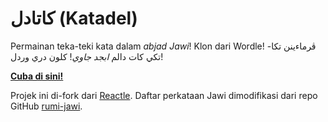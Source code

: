 # کاتادل (Katadel)

Permainan teka-teki kata dalam *abjad Jawi*! Klon dari Wordle!
ڤرماءينن تکا-تکي کات دالم *ابجد جاوي*! کلون دري وردل!

[**Cuba di sini!**](https://katadel.vercel.app/)

Projek ini di-fork dari [Reactle](https://github.com/cwackerfuss/react-wordle). Daftar perkataan Jawi dimodifikasi dari repo GitHub [rumi-jawi](https://github.com/goodmami/rumi-jawi).
